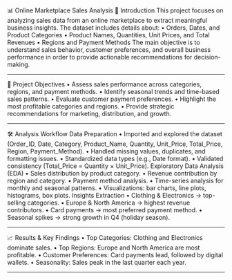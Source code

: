 📊 Online Marketplace Sales Analysis
📌 Introduction
This project focuses on analyzing sales data from an online marketplace to extract meaningful business insights.
The dataset includes details about:
•	Orders, Dates, and Product Categories
•	Product Names, Quantities, Unit Prices, and Total Revenues
•	Regions and Payment Methods
The main objective is to understand sales behavior, customer preferences, and overall business performance in order to provide actionable recommendations for decision-making.
________________________________________
🎯 Project Objectives
•	Assess sales performance across categories, regions, and payment methods.
•	Identify seasonal trends and time-based sales patterns.
•	Evaluate customer payment preferences.
•	Highlight the most profitable categories and regions.
•	Provide strategic recommendations for marketing, distribution, and growth.
________________________________________
🛠️ Analysis Workflow
Data Preparation
•	Imported and explored the dataset (Order_ID, Date, Category, Product_Name, Quantity, Unit_Price, Total_Price, Region, Payment_Method).
•	Handled missing values, duplicates, and formatting issues.
•	Standardized data types (e.g., Date format).
•	Validated consistency (Total_Price = Quantity × Unit_Price).
Exploratory Data Analysis (EDA)
•	Sales distribution by product category.
•	Revenue contribution by region and category.
•	Payment method analysis.
•	Time-series analysis for monthly and seasonal patterns.
•	Visualizations: bar charts, line plots, histograms, box plots.
Insights Extraction
•	Clothing & Electronics → top-selling categories.
•	Europe & North America → highest revenue contributors.
•	Card payments → most preferred payment method.
•	Seasonal spikes → strong growth in Q4 (holiday season).
________________________________________
📈 Results & Key Findings
•	Top Categories: Clothing and Electronics dominate sales.
•	Top Regions: Europe and North America are most profitable.
•	Customer Preferences: Card payments lead, followed by digital wallets.
•	Seasonality: Sales peak in the last quarter each year.
________________________________________
